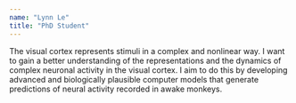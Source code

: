 ```yaml
---
name: "Lynn Le"
title: "PhD Student"
---
```


The visual cortex represents stimuli in a complex and nonlinear way. I want to gain a better understanding of the representations and the dynamics of complex neuronal activity in the visual cortex. I aim to do this by developing advanced and biologically plausible computer models that generate predictions of neural activity recorded in awake monkeys.